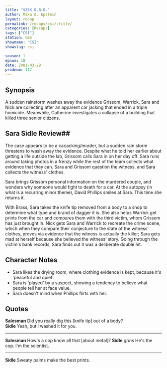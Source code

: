 ```yaml
---
title: "$35K O.B.O."
author: Mika A. Epstein
layout: recap
permalink: /recaps/csi/:title/
categories: [Recaps]
tags: ["CSI"]
station: CBS
showname: "CSI"
showslug: csi

season: 1
epnum: 18  
date: 2001-03-29
prodnum: 117  
---
```


## Synopsis

A sudden rainstorm washes away the evidence Grissom, Warrick, Sara and Nick are collecting after an apparent car jacking that ended in a triple homicide. Meanwhile, Catherine investigates a collapse of a building that killed three senior citizens.

## Sara Sidle Review## 

The case appears to be a carjacking/murder, but a sudden rain storm threatens to wash away the evidence. Despite what he told her earlier about getting a life outside the lab, Grissom calls Sara in on her day off. Sara runs around taking photos in a frenzy while the rest of the team collects what evidence that they can. Sara and Grissom question the witness, and Sara collects the witness' clothes.

Sara brings Grissom personal information on the murdered couple, and wonders why someone would fight to death for a car. At the autopsy (in what is a recurring minor theme), David Phillips smiles at Sara. This time she returns it.

With Brass, Sara takes the knife tip removed from a body to a shop to determine what type and brand of dagger it is. She also helps Warrick get prints from the car and compares them with the third victim, whom Grissom has just brought in. Nick gets Sara and Warrick to recreate the crime scene, which when they compare their conjecture to the state of the witness' clothes, proves via evidence that the witness is actually the killer; Sara gets mad at herself because she believed the witness' story. Going through the victim's bank records, Sara finds out it was a deliberate double hit.

## Character Notes

* Sara likes the drying room, where clothing evidence is kept, because it's 'peaceful and quiet'.  
* Sara is 'played' by a suspect, showing a tendency to believe what people tell her at face value.  
* Sara doesn't mind when Phillips flirts with her.

## Quotes

**Salesman** Did you really dig this [knife tip] out of a body?  
**Sidle** Yeah, but I washed it for you.  

- - -

**Salesman** How's a cop know all that [about metal]?
**Sidle** _grins_ He's the cop. I'm the scientist.  

- - -

**Sidle** Sweaty palms make the best prints.
